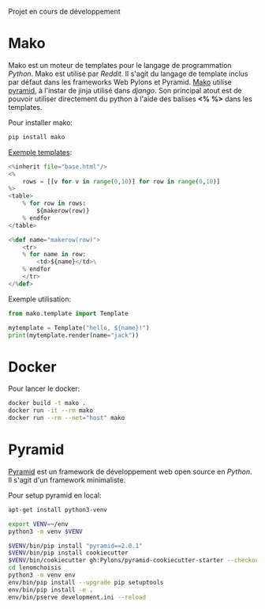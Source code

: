 Projet en cours de développement

# Mako  

Mako est un moteur de templates pour le langage de programmation *Python*. Mako est utilisé par *Reddit*. Il s'agit du langage de template inclus par défaut dans les frameworks Web Pylons et Pyramid. [Mako](https://www.makotemplates.org/) utilise [pyramid](http://www.pylonsproject.org/), à l'instar de jinja utilisé dans *django*.
Son principal atout est de pouvoir utiliser directement du python à l'aide des balises **<% %>** dans les templates.

Pour installer mako: 
```sh
pip install mako
```

[Exemple templates](https://docs.makotemplates.org/en/latest/syntax.html): 
```python
<%inherit file="base.html"/>
<%
    rows = [[v for v in range(0,10)] for row in range(0,10)]
%>
<table>
    % for row in rows:
        ${makerow(row)}
    % endfor
</table>

<%def name="makerow(row)">
    <tr>
    % for name in row:
        <td>${name}</td>\
    % endfor
    </tr>
</%def>
```

Exemple utilisation: 
```python
from mako.template import Template

mytemplate = Template("hello, ${name}!")
print(mytemplate.render(name="jack"))
```

# Docker

Pour lancer le docker: 
```sh
docker build -t mako .
docker run -it --rm mako
docker run --rm --net="host" mako
```

# Pyramid 

[Pyramid](https://trypyramid.com/) est un framework de développement web open source en *Python*. Il s'agit d'un framework minimaliste.

Pour setup pyramid en local: 
```sh
apt-get install python3-venv

export VENV=~/env
python3 -m venv $VENV

$VENV/bin/pip install "pyramid==2.0.1"
$VENV/bin/pip install cookiecutter
$VENV/bin/cookiecutter gh:Pylons/pyramid-cookiecutter-starter --checkout 2.0-branch 
cd lenomchoisis
python3 -m venv env
env/bin/pip install --upgrade pip setuptools
env/bin/pip install -e .
env/bin/pserve development.ini --reload

```
